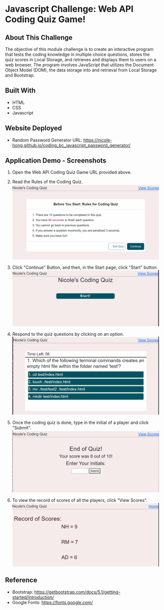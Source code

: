 # Javascript Challenge: Web API Coding Quiz Game!

## About This Challenge

The objective of this module challenge is to create an interactive program that tests the coding knowledge in multiple choice questions, stores the quiz scores in Local Storage, and retrieves and displays them to users on a web browser. The program involves JavaScript that utilizes the Document Object Model (DOM), the data storage into and retrieval from Local Storage and Bootstrap.


## Built With

* HTML
* CSS
* Javascript


## Website Deployed

* Random Password Generator URL: https://nicole-hong.github.io/coding_bc_javascript_password_generator/ 


## Application Demo - Screenshots

1. Open the Web API Coding Quiz Game URL provided above.
2. Read the Rules of the Coding Quiz.
![rules](https://github.com/Nicole-Hong/coding_bc_webAPI_CodeQuiz/blob/main/images/Rules.png)

3. Click "Continue" Button, and then, in the Start page, click "Start" button.
![start](https://github.com/Nicole-Hong/coding_bc_webAPI_CodeQuiz/blob/main/images/Start.png)

4. Respond to the quiz questions by clicking on an option.
![quiz](https://github.com/Nicole-Hong/coding_bc_webAPI_CodeQuiz/blob/main/images/Quiz.png)

5. Once the coding quiz is done, type in the initial of a player and click "Submit".
![initials](https://github.com/Nicole-Hong/coding_bc_webAPI_CodeQuiz/blob/main/images/Initials.png)

6. To view the record of scores of all the players, click "View Scores".
![scores](https://github.com/Nicole-Hong/coding_bc_webAPI_CodeQuiz/blob/main/images/Scores.png)


## Reference

* Bootstrap: https://getbootstrap.com/docs/5.1/getting-started/introduction/
* Google Fonts: https://fonts.google.com/ 

